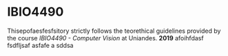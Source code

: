 # IBIO4490
Thisepofaesfesfsitory strictly follows the teorethical guidelines provided by the course *IBIO4490 - Computer Vision* at Uniandes. **2019**
afoihfdasf
fsdfljsaf
asfafe
a
sddsa
